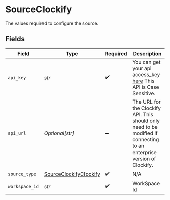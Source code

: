 # SourceClockify

The values required to configure the source.


## Fields

| Field                                                                                                                  | Type                                                                                                                   | Required                                                                                                               | Description                                                                                                            |
| ---------------------------------------------------------------------------------------------------------------------- | ---------------------------------------------------------------------------------------------------------------------- | ---------------------------------------------------------------------------------------------------------------------- | ---------------------------------------------------------------------------------------------------------------------- |
| `api_key`                                                                                                              | *str*                                                                                                                  | :heavy_check_mark:                                                                                                     | You can get your api access_key <a href="https://app.clockify.me/user/settings">here</a> This API is Case Sensitive.   |
| `api_url`                                                                                                              | *Optional[str]*                                                                                                        | :heavy_minus_sign:                                                                                                     | The URL for the Clockify API. This should only need to be modified if connecting to an enterprise version of Clockify. |
| `source_type`                                                                                                          | [SourceClockifyClockify](../../models/shared/sourceclockifyclockify.md)                                                | :heavy_check_mark:                                                                                                     | N/A                                                                                                                    |
| `workspace_id`                                                                                                         | *str*                                                                                                                  | :heavy_check_mark:                                                                                                     | WorkSpace Id                                                                                                           |